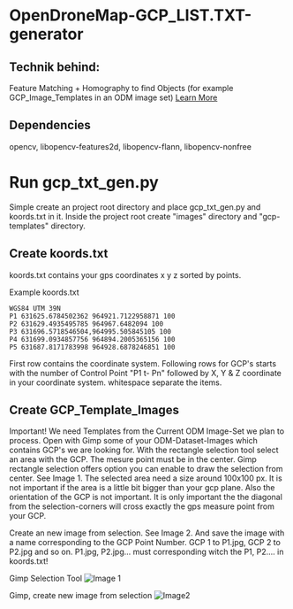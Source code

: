 # OpenDroneMap-GCP_LIST.TXT-generator

## Technik behind:
Feature Matching + Homography to find Objects (for example GCP_Image_Templates in an ODM image set)
[Learn More](http://docs.opencv.org/3.0-beta/doc/py_tutorials/py_feature2d/py_feature_homography/py_feature_homography.html)

## Dependencies
opencv, libopencv-features2d, libopencv-flann, libopencv-nonfree

# Run gcp_txt_gen.py

Simple create an project root directory and place gcp_txt_gen.py and koords.txt in it. Inside the project root create "images" directory and "gcp-templates" directory.  

## Create koords.txt
koords.txt contains your gps coordinates x y z sorted by points.

Example koords.txt
```
WGS84 UTM 39N
P1 631625.6784502362 964921.7122958871 100
P2 631629.4935495785 964967.6482094 100
P3 631696.5718546504,964995.505845105 100
P4 631699.0934857756 964894.2005365156 100
P5 631687.8171783998 964928.6878246851 100
```
First row contains the coordinate system. 
Following rows for GCP's starts with the number of Control Point "P1 t- Pn" followed by  X, Y & Z coordinate in your coordinate system. whitespace separate the items.

## Create GCP_Template_Images
Important! We need Templates from the Current ODM Image-Set we plan to process. 
Open with Gimp some of your ODM-Dataset-Images which contains GCP's we are looking for.
With the rectangle selection tool select an area with the GCP. The mesure point must be in the center. Gimp rectangle selection offers option you can enable to draw the selection from center. See Image 1. The selected area need a size around 100x100 px. It is not important if the area is a little bit bigger than your gcp plane. Also the orientation of the GCP is not important. It is only important the the diagonal from the selection-corners will cross exactly the gps measure point from your GCP.

Create an new image from selection. See Image 2. And save the image with a name corresponding to the GCP Point Number.
GCP 1 to P1.jpg, GCP 2 to P2.jpg and so on. P1.jpg, P2.jpg... must corresponding witch the P1, P2.... in koords.txt!

Gimp Selection Tool
![Image 1](https://github.com/wolkstein/OpenDroneMap-GCP_LIST.TXT-generator/raw/master/doc/CREATE_GCP_TEMPLATE_GIMP_1.jpg "Make GCP selection")

Gimp, create new image from selection
![Image2](https://github.com/wolkstein/OpenDroneMap-GCP_LIST.TXT-generator/raw/master/doc/CREATE_GCP_TEMPLATE_GIMP_2.jpg "Create new image from selection")

